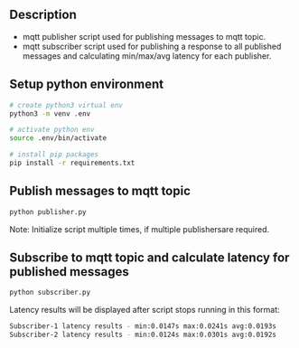 
## Description

* mqtt publisher script used for publishing messages to mqtt topic.
* mqtt subscriber script used for publishing a response to all published messages and calculating min/max/avg latency for each publisher.

## Setup python environment

```bash
# create python3 virtual env
python3 -m venv .env

# activate python env
source .env/bin/activate

# install pip packages
pip install -r requirements.txt
```

## Publish messages to mqtt topic
```bash
python publisher.py
```
Note: Initialize script multiple times, if multiple publishersare required.

## Subscribe to mqtt topic and calculate latency for published messages
```bash
python subscriber.py
```

Latency results will be displayed after script stops running in this format:
```bash
Subscriber-1 latency results - min:0.0147s max:0.0241s avg:0.0193s
Subscriber-2 latency results - min:0.0124s max:0.0301s avg:0.0192s
```
